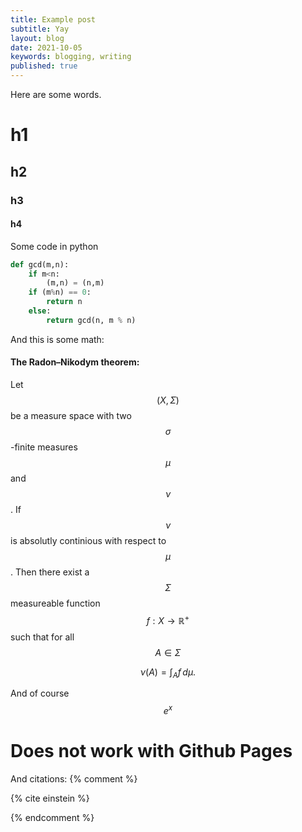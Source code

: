 ```yaml
---
title: Example post 
subtitle: Yay
layout: blog    
date: 2021-10-05
keywords: blogging, writing
published: true
---
```





Here are some words. 

# h1 
## h2
### h3 
#### h4

Some code in python 

```python
def gcd(m,n):
    if m<n: 
        (m,n) = (n,m)
    if (m%n) == 0:
        return n 
    else:
        return gcd(n, m % n)
```
And this is some math:

#### The Radon–Nikodym theorem: 
Let $$( X , \Sigma )$$ be a measure space with two $$\sigma$$-finite measures  $$\mu$$ and $$\nu$$. If $$\nu$$ is absolutly continious with respect to $$\mu$$. Then there exist a $$\Sigma$$ measureable function $$ f : X \rightarrow \mathbb{R}^+ $$ such that for all $$ A \in \Sigma $$ 

$$ \nu (A)=\int _{A}f\,d\mu . $$

And of course $$ e^x$$

# Does not work with Github Pages

And citations:
{% comment %} <div>
{% cite einstein %}
</div>  {% endcomment %}

